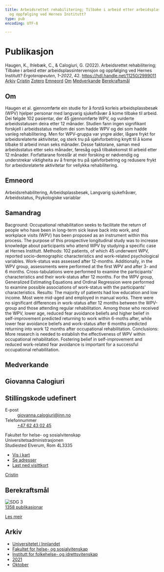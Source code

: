 ```yaml
---
title: Arbeidsrettet rehabilitering; Tilbake i arbeid etter arbeidsplassintervensjon
  og oppfølging ved Hernes Institutt?
type: pub
encoding: UTF-8

---
```

<h1>Publikasjon</h1>
<article id="csl-bib-container-UDTJEIAF" class="csl-bib-container">
  <div class="csl-bib-body"> <div class="csl-entry">Haugen, K., Ihlebæk, C., &#38; Calogiuri, G. (2022). Arbeidsrettet rehabilitering; Tilbake i arbeid etter arbeidsplassintervensjon og oppfølging ved Hernes Institutt? <i>Ergoterapeuten</i>, <i>1–2022</i>, 42. <a href="https://hdl.handle.net/11250/2999011">https://hdl.handle.net/11250/2999011</a></div> </div>
  <div class="csl-bib-buttons">
    <a href="#taxonomy-article-UDTJEIAF" alt="archive" class="csl-bib-button">Arkiv</a>
    <a href="https://app.cristin.no/results/show.jsf?id=1946801" alt="Cristin" class="csl-bib-button">Cristin</a>
    <a href="http://zotero.org/groups/5881554/items/UDTJEIAF" alt="Zotero" class="csl-bib-button">Zotero</a>
    <a href="#keywords-article-UDTJEIAF" alt="keywords" class="csl-bib-button">Emneord</a>
    <a href="#about-article-UDTJEIAF" alt="about_pub" class="csl-bib-button">Om</a>
    <a href="#contributors-article-UDTJEIAF" alt="contributors" class="csl-bib-button">Medverkande</a>
    <a href="#sdg-article-UDTJEIAF" alt="sdg" class="csl-bib-button">Berekraftsmål</a>
  </div>
  <div id="csl-bib-meta-container-UDTJEIAF"></div>
</article>
<div id="csl-bib-meta-UDTJEIAF" class="csl-bib-meta">
  <article id="about-article-UDTJEIAF" class="about_pub-article">
    <h1>Om</h1>
    Haugen et al. gjennomførte ein studie for å forstå korleis arbeidsplassbesøk (WPV) hjelper personar med langvarig sjukefråvær å kome tilbake til arbeid. Dei følgde 102 pasientar, der 45 gjennomførte WPV, og vurderte arbeidsstatusen deira etter 12 månader. Studien fann ingen signifikant forskjell i arbeidsstatus mellom dei som hadde WPV og dei som hadde vanleg rehabilitering. Men for WPV-gruppa var yngre alder, lågare frykt for arbeidsrelaterte aktivitetar, og sterk tru på sjølvforbetring knytt til å kome tilbake til arbeid innan seks månader. Desse faktorane, saman med arbeidsstatus etter seks månader, føresåg også tilbakekomst til arbeid etter 12 månader. Forfattarane foreslår at meir forsking er nødvendig og understrekar viktigheita av å fremje tru på sjølvforbetring og redusere frykt for arbeidsrelaterte aktivitetar for vellykka rehabilitering.
  </article>
  <article id="keywords-article-UDTJEIAF" class="keywords-article">
    <h1>Emneord</h1>
    Arbeidsrehabilitering, Arbeidsplassbesøk, Langvarig sjukefråvær, Arbeidsstatus, Psykologiske variablar
  </article>
  <article id="abstract-article-UDTJEIAF" class="abstract-article">
    <h1>Samandrag</h1>
    Bacground: Occupational rehabilitation seeks to facilitate the return of people who have been in long-term sick leave back into work, and workplace visits (WPV) has been proposed as an instrument within this process. The purpose of this prospective longitudinal study was to increase knowledge about participants who attend WPV by studying a specific case at Hernes Institutt.  
Methods: 102 patients, of which 45 underwent WPV, reported socio-demographic characteristics and work-related psychological variables. Work-status was assessed after 12-months. Additionally, in the WPV group, assessments were performed at the first WPV and after 3- and 6 months. Cross-tabulations were performed to examine the participants’ characteristics and their work-status after 12 months. For the WPV group, Generalized Estimating Equations and Ordinal Regression were performed to examine possible associations of work-status with the participants’ characteristics. 
Results: The majority of patients had low education and low income. Most were mid-aged and employed in manual works. There were no significant differences in work-status after 12 months between the WPV-group and those attending regular rehabilitation. Among those who received the WPV, lower age, reduced fear avoidance beliefs and higher belief in self-improvement predicted returning to work within 6-moths after, while lower fear avoidance beliefs and work-status after 6 months predicted returning into work 12 months after occupational rehabilitation. 
Conclusions: More research is needed to establish the effectiveness of WPV within occupational rehabilitation. Fostering belief in self-improvement and reduced work-related fear avoidance is important for a successful occupational rehabilitation.
  </article>
  <article id="contributors-article-UDTJEIAF" class="contributors-article">
    <h1>Medverkande</h1>
    <div class="personas"> <div class="vrtx-hinn-person-card"> <div class="photo"> <i class="lar la-user-circle missing-person"></i> </div> <div class="info"> <hgroup><h1>Giovanna Calogiuri</h1> <h2>Stillingskode udefinert</h2> </hgroup><dl> <dt>E-post</dt> <dd> <a href="mailto:giovanna.calogiuri@inn.no">giovanna.calogiuri@inn.no</a> </dd> <dt>Telefonnummer</dt> <dd><a href="tel:+4762430245"> +47 62 43 02 45 </a></dd> </dl> <p> Fakultet for helse- og sosialvitenskap<br> Universitetsadministrasjonen<br> Studiested Elverum, Rom 4L3335 </p> <ul class="vrtx-hinn-links"> <li><a href="https://www.google.com/maps?q=60.88177,11.53669">Vis i kart</a></li> <li><a href="https://www.inn.no/finn-en-ansatt/giovanna-calogiuri.html#vrtx-hinn-addresses">Se adresser</a></li> <li><a href="https://www.inn.no/finn-en-ansatt/giovanna-calogiuri.html?vrtx=vcf">Last ned visittkort</a></li> </ul> </div> </div> <a href="https://app.cristin.no/persons/show.jsf?id=358086" alt="Cristin URL" class="personas-cristin">Cristin</a> </div>
  </article>
  <article id="sdg-article-UDTJEIAF" class="sdg-article">
    <h1>Berekraftsmål</h1>
    <div class="sdg-container"><div id="sdg3" class="sdg">
        <img src="{{< params subfolder >}}images/sdg/sdg03_nn.png" class="image" alt="SDG 3">
        <div class="sdg-overlay">
          <a href="/nn/archive/?key=?sdg=3#archive" class="sdg-publication-count"><span>1358</span> publikasjonar</a>
          <p><a href="https://fn.no/om-fn/fns-baerekraftsmaal/god-helse-og-livskvalitet?lang=nno-NO" class="sdg-read-more">Les meir</a></p>
        </div>
      </div></div>
  </article>
  <article id="taxonomy-article-UDTJEIAF" class="taxonomy-article">
    <h1>Arkiv</h1>
    <ul>
      <li>
        <a href="/nn/archive/?key=3DCRN523">Universitetet i Innlandet</a>
      </li>
      <li>
        <a href="/nn/archive/?key=IDKFS3MX">Fakultet for helse- og sosialvitenskap</a>
      </li>
      <li>
        <a href="/nn/archive/?key=FJXE3Z8X">Institutt for folkehelse- og idrettsvitenskap</a>
      </li>
      <li>
        <a href="/nn/archive/?key=HKMXV8PC">2021</a>
      </li>
      <li>
        <a href="/nn/archive/?key=KTDVUK9M">Oktober</a>
      </li>
    </ul>
  </article>
</div>
